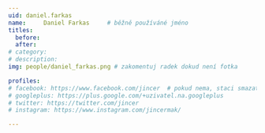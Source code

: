```yaml
---
uid: daniel.farkas
name:     Daniel Farkas 	# běžně používáné jméno
titles:
  before: 
  after: 
# category:
# description: 
img: people/daniel_farkas.png # zakomentuj radek dokud není fotka

profiles:
# facebook: https://www.facebook.com/jincer  # pokud nema, staci smazat tuto radku
# googleplus: https://plus.google.com/+uzivatel.na.googleplus
# twitter: https://twitter.com/jincer
# instagram: https://www.instagram.com/jincermak/ 

---
```

